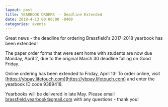 ```yaml
---
layout: post
title: YEARBOOK ORDERS -- Deadline Extended
date: 2018-4-13 00:00:00 -0400
categories: events
---
```

Great news - the deadline for ordering Brassfield's 2017-2018 yearbook has been extended!  

The paper order forms that were sent home with students are now due Monday, April 2, due to the original March 30 deadline falling on Good Friday.  

Online ordering has been extended to Friday, April 13! To order online, visit [https://ybpay.lifetouch.com](https://ybpay.lifetouch.com) and enter the yearbook ID code 9389418.  

Yearbooks will be delivered in late May.  Please email [brassfield.yearbook@gmail.com](mailto:brassfield.yearbook@gmail.com) with any questions - thank you!
